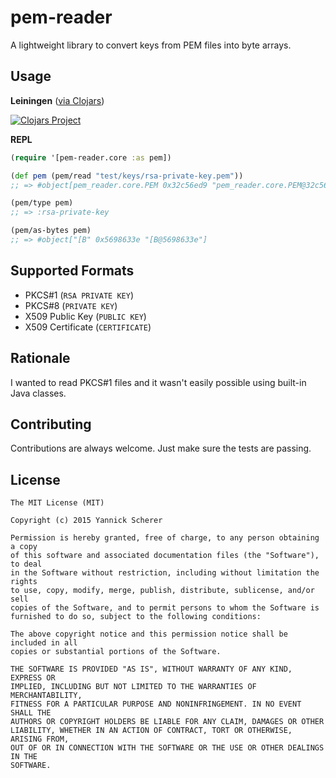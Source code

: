 # pem-reader

A lightweight library to convert keys from PEM files into byte arrays.

## Usage

__Leiningen__ ([via Clojars](https://clojars.org/xsc/pem-reader))

[![Clojars Project](http://clojars.org/xsc/pem-reader/latest-version.svg)](http://clojars.org/xsc/pem-reader)

__REPL__

```clojure
(require '[pem-reader.core :as pem])

(def pem (pem/read "test/keys/rsa-private-key.pem"))
;; => #object[pem_reader.core.PEM 0x32c56ed9 "pem_reader.core.PEM@32c56ed9"]

(pem/type pem)
;; => :rsa-private-key

(pem/as-bytes pem)
;; => #object["[B" 0x5698633e "[B@5698633e"]
```

## Supported Formats

- PKCS#1 (`RSA PRIVATE KEY`)
- PKCS#8 (`PRIVATE KEY`)
- X509 Public Key (`PUBLIC KEY`)
- X509 Certificate (`CERTIFICATE`)

## Rationale

I wanted to read PKCS#1 files and it wasn't easily possible using built-in Java
classes.

## Contributing

Contributions are always welcome. Just make sure the tests are passing.

## License

```
The MIT License (MIT)

Copyright (c) 2015 Yannick Scherer

Permission is hereby granted, free of charge, to any person obtaining a copy
of this software and associated documentation files (the "Software"), to deal
in the Software without restriction, including without limitation the rights
to use, copy, modify, merge, publish, distribute, sublicense, and/or sell
copies of the Software, and to permit persons to whom the Software is
furnished to do so, subject to the following conditions:

The above copyright notice and this permission notice shall be included in all
copies or substantial portions of the Software.

THE SOFTWARE IS PROVIDED "AS IS", WITHOUT WARRANTY OF ANY KIND, EXPRESS OR
IMPLIED, INCLUDING BUT NOT LIMITED TO THE WARRANTIES OF MERCHANTABILITY,
FITNESS FOR A PARTICULAR PURPOSE AND NONINFRINGEMENT. IN NO EVENT SHALL THE
AUTHORS OR COPYRIGHT HOLDERS BE LIABLE FOR ANY CLAIM, DAMAGES OR OTHER
LIABILITY, WHETHER IN AN ACTION OF CONTRACT, TORT OR OTHERWISE, ARISING FROM,
OUT OF OR IN CONNECTION WITH THE SOFTWARE OR THE USE OR OTHER DEALINGS IN THE
SOFTWARE.
```
